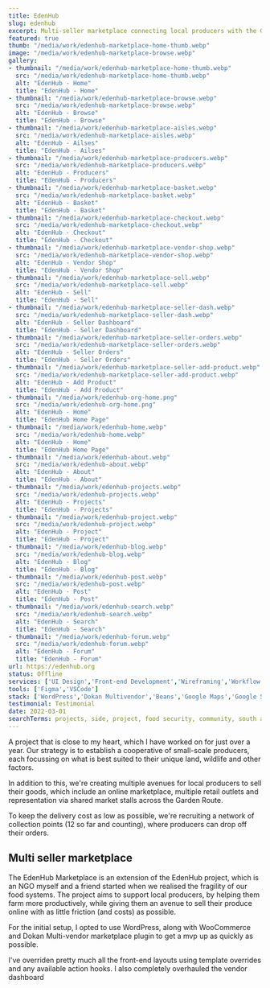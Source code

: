 ```yaml
---
title: EdenHub
slug: edenhub
excerpt: Multi-seller marketplace connecting local producers with the Garden Route community.
featured: true
thumb: "/media/work/edenhub-marketplace-home-thumb.webp"
image: "/media/work/edenhub-marketplace-browse.webp"
gallery:
- thumbnail: "/media/work/edenhub-marketplace-home-thumb.webp"
  src: "/media/work/edenhub-marketplace-home-thumb.webp"
  alt: "EdenHub - Home"
  title: "EdenHub - Home"
- thumbnail: "/media/work/edenhub-marketplace-browse.webp"
  src: "/media/work/edenhub-marketplace-browse.webp"
  alt: "EdenHub - Browse"
  title: "EdenHub - Browse"
- thumbnail: "/media/work/edenhub-marketplace-aisles.webp"
  src: "/media/work/edenhub-marketplace-aisles.webp"
  alt: "EdenHub - Ailses"
  title: "EdenHub - Ailses"
- thumbnail: "/media/work/edenhub-marketplace-producers.webp"
  src: "/media/work/edenhub-marketplace-producers.webp"
  alt: "EdenHub - Producers"
  title: "EdenHub - Producers"
- thumbnail: "/media/work/edenhub-marketplace-basket.webp"
  src: "/media/work/edenhub-marketplace-basket.webp"
  alt: "EdenHub - Basket"
  title: "EdenHub - Basket"
- thumbnail: "/media/work/edenhub-marketplace-checkout.webp"
  src: "/media/work/edenhub-marketplace-checkout.webp"
  alt: "EdenHub - Checkout"
  title: "EdenHub - Checkout"
- thumbnail: "/media/work/edenhub-marketplace-vendor-shop.webp"
  src: "/media/work/edenhub-marketplace-vendor-shop.webp"
  alt: "EdenHub - Vendor Shop"
  title: "EdenHub - Vendor Shop"
- thumbnail: "/media/work/edenhub-marketplace-sell.webp"
  src: "/media/work/edenhub-marketplace-sell.webp"
  alt: "EdenHub - Sell"
  title: "EdenHub - Sell"
- thumbnail: "/media/work/edenhub-marketplace-seller-dash.webp"
  src: "/media/work/edenhub-marketplace-seller-dash.webp"
  alt: "EdenHub - Seller Dashboard"
  title: "EdenHub - Seller Dashboard"
- thumbnail: "/media/work/edenhub-marketplace-seller-orders.webp"
  src: "/media/work/edenhub-marketplace-seller-orders.webp"
  alt: "EdenHub - Seller Orders"
  title: "EdenHub - Seller Orders"
- thumbnail: "/media/work/edenhub-marketplace-seller-add-product.webp"
  src: "/media/work/edenhub-marketplace-seller-add-product.webp"
  alt: "EdenHub - Add Product"
  title: "EdenHub - Add Product"
- thumbnail: "/media/work/edenhub-org-home.png"
  src: "/media/work/edenhub-org-home.png"
  alt: "EdenHub - Home"
  title: "EdenHub Home Page"
- thumbnail: "/media/work/edenhub-home.webp"
  src: "/media/work/edenhub-home.webp"
  alt: "EdenHub - Home"
  title: "EdenHub Home Page"
- thumbnail: "/media/work/edenhub-about.webp"
  src: "/media/work/edenhub-about.webp"
  alt: "EdenHub - About"
  title: "EdenHub - About"
- thumbnail: "/media/work/edenhub-projects.webp"
  src: "/media/work/edenhub-projects.webp"
  alt: "EdenHub - Projects"
  title: "EdenHub - Projects"
- thumbnail: "/media/work/edenhub-project.webp"
  src: "/media/work/edenhub-project.webp"
  alt: "EdenHub - Project"
  title: "EdenHub - Project"
- thumbnail: "/media/work/edenhub-blog.webp"
  src: "/media/work/edenhub-blog.webp"
  alt: "EdenHub - Blog"
  title: "EdenHub - Blog"
- thumbnail: "/media/work/edenhub-post.webp"
  src: "/media/work/edenhub-post.webp"
  alt: "EdenHub - Post"
  title: "EdenHub - Post"
- thumbnail: "/media/work/edenhub-search.webp"
  src: "/media/work/edenhub-search.webp"
  alt: "EdenHub - Search"
  title: "EdenHub - Search"
- thumbnail: "/media/work/edenhub-forum.webp"
  src: "/media/work/edenhub-forum.webp"
  alt: "EdenHub - Forum"
  title: "EdenHub - Forum"
url: https://edenhub.org
status: Offline
services: ['UI Design','Front-end Development','Wireframing','Workflow Optimisation']
tools: ['Figma','VSCode']
stack: ['WordPress','Dokan Multivendor','Beans','Google Maps','Google Sheets','Darksky']
testimonial: Testimonial
date: 2022-03-01
searchTerms: projects, side, project, food security, community, south africa
---
```

A project that is close to my heart, which I have worked on for just over a year. Our strategy is to establish a cooperative of small-scale producers, each focussing on what is best suited to their unique land, wildlife and other factors. 

In addition to this, we're creating multiple avenues for local producers to sell their goods, which include an online marketplace, multiple retail outlets and representation via shared market stalls across the Garden Route.

To keep the delivery cost as low as possible, we're recruiting a network of collection points (12 so far and counting), where producers can drop off their orders.

## Multi seller marketplace

The EdenHub Marketplace is an extension of the EdenHub project, which is an NGO myself and a friend started when we realised the fragility of our food systems. The project aims to support local producers, by helping them farm more productively, while giving them an avenue to sell their produce online with as little friction (and costs) as possible. 

For the initial setup, I opted to use WordPress, along with WooCommerce and Dokan Multi-vendor marketplace plugin to get a mvp up as quickly as possible. 

I've overriden pretty much all the front-end layouts using template overrides and any available action hooks. I also completely overhauled the vendor dashboard
